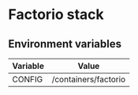 # Factorio stack

## Environment variables

| Variable | Value                |
| -------- | -------------------- |
| CONFIG   | /containers/factorio |

